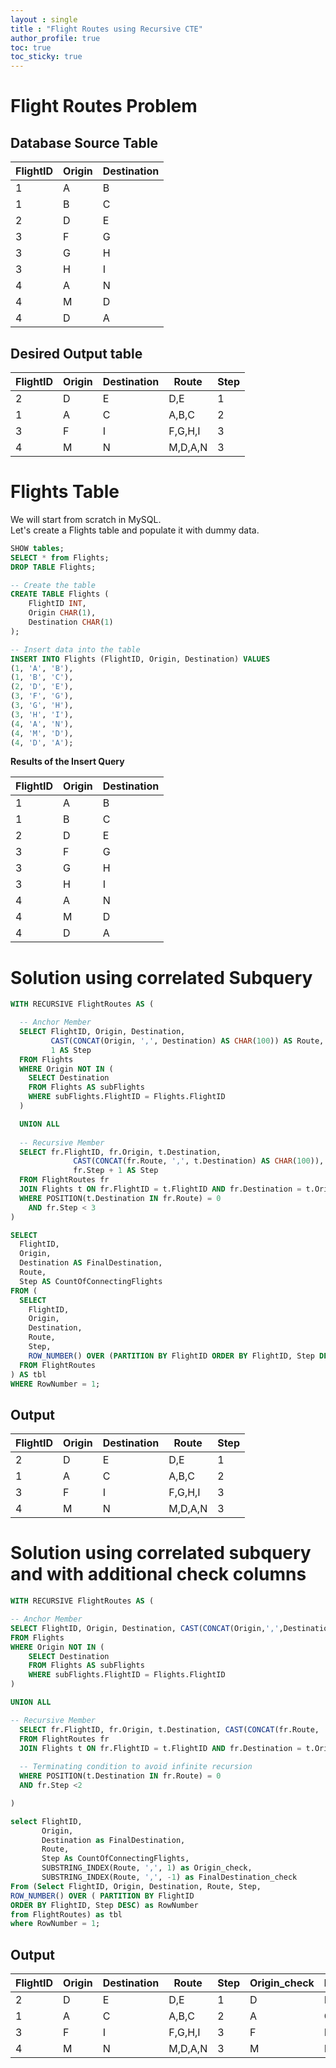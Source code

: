 ```yaml
---
layout : single
title : "Flight Routes using Recursive CTE" 
author_profile: true
toc: true
toc_sticky: true
---  
```


# Flight Routes Problem  
  
## Database Source Table 

| FlightID | Origin | Destination |
|----------|--------|-------------|
| 1        | A      | B           |
| 1        | B      | C           |
| 2        | D      | E           |
| 3        | F      | G           |
| 3        | G      | H           |
| 3        | H      | I           |
| 4        | A      | N           |
| 4        | M      | D           |
| 4        | D      | A           |


## Desired Output table  

| FlightID | Origin | Destination | Route     | Step |
|----------|--------|-------------|-----------|------|
| 2        | D      | E           | D,E       | 1    |
| 1        | A      | C           | A,B,C     | 2    |
| 3        | F      | I           | F,G,H,I   | 3    |
| 4        | M      | N           | M,D,A,N   | 3    |
  


# Flights Table
We will start from scratch in MySQL.  
Let's create a Flights table and populate it with dummy data.

```sql
SHOW tables;
SELECT * from Flights;
DROP TABLE Flights;
```
  
```sql
-- Create the table
CREATE TABLE Flights (
    FlightID INT,
    Origin CHAR(1),
    Destination CHAR(1)
);
```

```sql
-- Insert data into the table
INSERT INTO Flights (FlightID, Origin, Destination) VALUES
(1, 'A', 'B'),
(1, 'B', 'C'),
(2, 'D', 'E'),
(3, 'F', 'G'),
(3, 'G', 'H'),
(3, 'H', 'I'),
(4, 'A', 'N'),
(4, 'M', 'D'),
(4, 'D', 'A');
```
  
**Results of the Insert Query**  
  
| FlightID | Origin | Destination |
|----------|--------|-------------|
| 1        | A      | B           |
| 1        | B      | C           |
| 2        | D      | E           |
| 3        | F      | G           |
| 3        | G      | H           |
| 3        | H      | I           |
| 4        | A      | N           |
| 4        | M      | D           |
| 4        | D      | A           |

# Solution using correlated Subquery 

```sql
WITH RECURSIVE FlightRoutes AS (

  -- Anchor Member
  SELECT FlightID, Origin, Destination, 
         CAST(CONCAT(Origin, ',', Destination) AS CHAR(100)) AS Route,
         1 AS Step
  FROM Flights
  WHERE Origin NOT IN (
    SELECT Destination
    FROM Flights AS subFlights
    WHERE subFlights.FlightID = Flights.FlightID
  )

  UNION ALL
  
  -- Recursive Member
  SELECT fr.FlightID, fr.Origin, t.Destination, 
              CAST(CONCAT(fr.Route, ',', t.Destination) AS CHAR(100)), 
              fr.Step + 1 AS Step
  FROM FlightRoutes fr
  JOIN Flights t ON fr.FlightID = t.FlightID AND fr.Destination = t.Origin
  WHERE POSITION(t.Destination IN fr.Route) = 0
    AND fr.Step < 3
)

SELECT
  FlightID,
  Origin,
  Destination AS FinalDestination,
  Route,
  Step AS CountOfConnectingFlights
FROM (
  SELECT
    FlightID,
    Origin,
    Destination,
    Route,
    Step,
    ROW_NUMBER() OVER (PARTITION BY FlightID ORDER BY FlightID, Step DESC) AS RowNumber
  FROM FlightRoutes
) AS tbl
WHERE RowNumber = 1;
```  

## Output  

| FlightID | Origin | Destination | Route     | Step |
|----------|--------|-------------|-----------|------|
| 2        | D      | E           | D,E       | 1    |
| 1        | A      | C           | A,B,C     | 2    |
| 3        | F      | I           | F,G,H,I   | 3    |
| 4        | M      | N           | M,D,A,N   | 3    |  


# Solution using correlated subquery and with additional check columns


```sql
WITH RECURSIVE FlightRoutes AS (

-- Anchor Member
SELECT FlightID, Origin, Destination, CAST(CONCAT(Origin,',',Destination) AS CHAR(100)) As Route, 1 as Step
FROM Flights
WHERE Origin NOT IN (
    SELECT Destination
    FROM Flights AS subFlights
    WHERE subFlights.FlightID = Flights.FlightID
)

UNION ALL

-- Recursive Member
  SELECT fr.FlightID, fr.Origin, t.Destination, CAST(CONCAT(fr.Route, ',', t.Destination) AS CHAR(100)), fr.Step+1 as Step
  FROM FlightRoutes fr
  JOIN Flights t ON fr.FlightID = t.FlightID AND fr.Destination = t.Origin
  
  -- Terminating condition to avoid infinite recursion
  WHERE POSITION(t.Destination IN fr.Route) = 0
  AND fr.Step <2

)

select FlightID, 
       Origin,
       Destination as FinalDestination,
       Route, 
       Step As CountOfConnectingFlights, 
       SUBSTRING_INDEX(Route, ',', 1) as Origin_check,
       SUBSTRING_INDEX(Route, ',', -1) as FinalDestination_check
From (Select FlightID, Origin, Destination, Route, Step,
ROW_NUMBER() OVER ( PARTITION BY FlightID
ORDER BY FlightID, Step DESC) as RowNumber
from FlightRoutes) as tbl
where RowNumber = 1;
```

## Output  
  
| FlightID | Origin | Destination | Route     | Step | Origin_check | FinalDestination_Check |
|----------|--------|-------------|-----------|------|--------------|------------------------|
| 2        | D      | E           | D,E       | 1    | D            | E                      |
| 1        | A      | C           | A,B,C     | 2    | A            | C                      |
| 3        | F      | I           | F,G,H,I   | 3    | F            | I                      |
| 4        | M      | N           | M,D,A,N   | 3    | M            | N                      |
